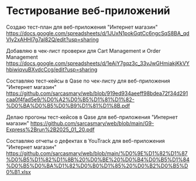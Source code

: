 # Тестирование веб-приложений

Создаю тест-план для веб-приложения "Интернет магазин"
https://docs.google.com/spreadsheets/d/1JUxN1pokGqtCc6ngcSqS8BA_qdVIy2xAHHl7g7aI82Q/edit?usp=sharing

Добавляю в чек-лист проверки для Cart Management и Order Management
https://docs.google.com/spreadsheets/d/1eAiY7gqz3c_33vJwGHmiakjKkVYhbiwiqvuBXvdcCcg/edit?usp=sharing

Составляю тест-кейсы в Qase по чек-листу для веб-приложения "Интернет магазин"
https://github.com/sarcasmary/web/blob/919ed934aeeff98bdea72f34d291caa0f4fad5e9/%D0%A2%D0%B5%D1%81%D1%82-%D0%BA%D0%B5%D0%B9%D1%81%D1%8B.pdf

Делаю прогоны тест-кейсов в Qase для веб-приложения "Интернет магазин"
https://github.com/sarcasmary/web/blob/main/G9-Express%2Brun%2B2025_01_20.pdf

Составляю отчеты о дефектах в YouTrack для веб-приложения "Интернет магазин"
https://github.com/sarcasmary/web/blob/main/%D0%9E%D1%82%D1%87%D0%B5%D1%82%D1%8B%20%D0%BE%20%D0%B4%D0%B5%D1%84%D0%B5%D0%BA%D1%82%D0%B0%D1%85%20%D0%B2%D0%B5%D0%B1.xlsx
